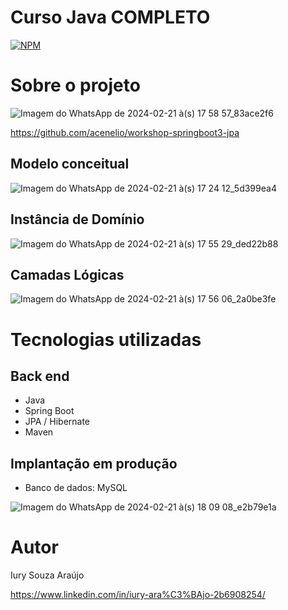 #  Curso Java COMPLETO
[![NPM](https://img.shields.io/npm/l/react)](https://github.com/Iuryaaraujo/workshop-springboot3-jpa/blob/main/LICENSE) 

# Sobre o projeto
![Imagem do WhatsApp de 2024-02-21 à(s) 17 58 57_83ace2f6](https://github.com/Iuryaaraujo/workshop-springboot3-jpa/assets/132828748/45d2ef24-5448-402a-8357-363e4c6442da)

https://github.com/acenelio/workshop-springboot3-jpa

## Modelo conceitual
![Imagem do WhatsApp de 2024-02-21 à(s) 17 24 12_5d399ea4](https://github.com/Iuryaaraujo/workshop-springboot3-jpa/assets/132828748/0a7d9c70-7de1-49d3-8932-882e06dcdd2e)

## Instância de Domínio
![Imagem do WhatsApp de 2024-02-21 à(s) 17 55 29_ded22b88](https://github.com/Iuryaaraujo/workshop-springboot3-jpa/assets/132828748/11711ebc-ad1e-4775-a5d0-341f6f819a3b)

## Camadas Lógicas
![Imagem do WhatsApp de 2024-02-21 à(s) 17 56 06_2a0be3fe](https://github.com/Iuryaaraujo/workshop-springboot3-jpa/assets/132828748/b84c9894-ab4d-4897-9628-a9ae51feeb64)


# Tecnologias utilizadas

## Back end
- Java
- Spring Boot
- JPA / Hibernate
- Maven

## Implantação em produção
- Banco de dados: MySQL
  
![Imagem do WhatsApp de 2024-02-21 à(s) 18 09 08_e2b79e1a](https://github.com/Iuryaaraujo/workshop-springboot3-jpa/assets/132828748/21a003cd-5098-4432-8d4e-dc1ad481e9c0)

# Autor

Iury Souza Araújo

https://www.linkedin.com/in/iury-ara%C3%BAjo-2b6908254/
